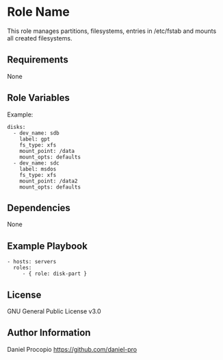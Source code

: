 Role Name
=========

This role manages partitions, filesystems, entries in /etc/fstab and mounts all created filesystems.

Requirements
------------

None

Role Variables
--------------

Example:

```
disks:
  - dev_name: sdb
    label: gpt
    fs_type: xfs
    mount_point: /data
    mount_opts: defaults
  - dev_name: sdc
    label: msdos
    fs_type: xfs
    mount_point: /data2
    mount_opts: defaults    
```

Dependencies
------------

None

Example Playbook
----------------

    - hosts: servers
      roles:
         - { role: disk-part }

License
-------

GNU General Public License v3.0

Author Information
------------------

Daniel Procopio https://github.com/daniel-pro
